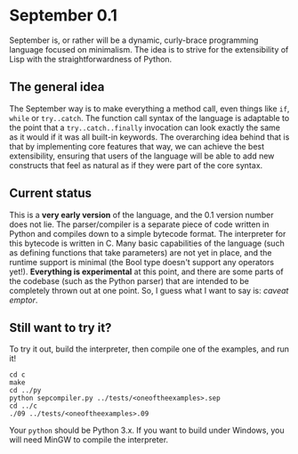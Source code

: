 # September 0.1

September is, or rather will be a dynamic, curly-brace programming language focused on minimalism. The idea is to strive for the extensibility of Lisp with the straightforwardness of Python. 

## The general idea

The September way is to make everything a method call, even things like `if`, `while` or `try..catch`. The function call syntax of the  language is adaptable to the point that a `try..catch..finally` invocation can look exactly the same as it would if it was all built-in keywords. The overarching idea behind that is that by implementing core features that way, we can achieve the best extensibility, ensuring that users of the language will be able to add new constructs that feel as natural as if they were part of the core syntax.

## Current status

This is a **very early version** of the language, and the 0.1 version number does not lie. The parser/compiler is a separate piece of code written in Python and compiles down to a simple bytecode format. The interpreter for this bytecode is written in C. Many basic capabilities of the language (such as defining functions that take parameters) are not yet in place, and the runtime support is minimal (the Bool type doesn't support any operators yet!). **Everything is experimental** at this point, and there are some parts of the codebase (such as the Python parser) that are intended to be completely thrown out at one point. So, I guess what I want to say is: *caveat emptor*.

## Still want to try it?

To try it out, build the interpreter, then compile one of the examples, and run it!

    cd c
    make
	cd ../py
    python sepcompiler.py ../tests/<oneoftheexamples>.sep
	cd ../c
    ./09 ../tests/<oneoftheexamples>.09

Your `python` should be Python 3.x. If you want to build under Windows, you will need MinGW to compile the interpreter.

